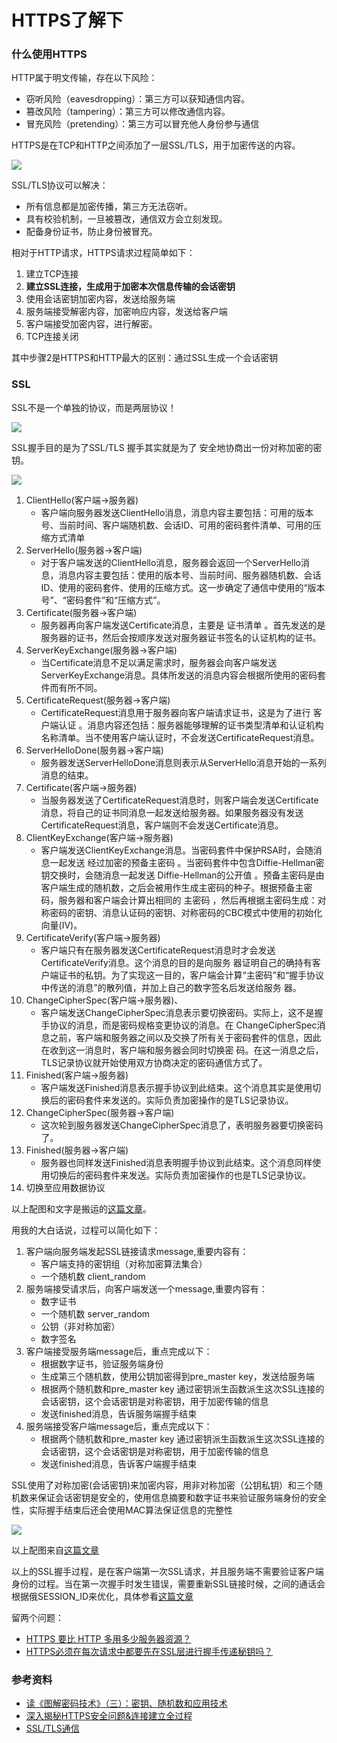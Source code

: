 # HTTPS了解下

### 什么使用HTTPS 
HTTP属于明文传输，存在以下风险：
- 窃听风险（eavesdropping）：第三方可以获知通信内容。
- 篡改风险（tampering）：第三方可以修改通信内容。
- 冒充风险（pretending）：第三方可以冒充他人身份参与通信

HTTPS是在TCP和HTTP之间添加了一层SSL/TLS，用于加密传送的内容。

![](../img/https1.png)

SSL/TLS协议可以解决：
- 所有信息都是加密传播，第三方无法窃听。
- 具有校验机制，一旦被篡改，通信双方会立刻发现。
- 配备身份证书，防止身份被冒充。

相对于HTTP请求，HTTPS请求过程简单如下：
1. 建立TCP连接
2. **建立SSL连接，生成用于加密本次信息传输的会话密钥**
3. 使用会话密钥加密内容，发送给服务端
4. 服务端接受解密内容，加密响应内容，发送给客户端
5. 客户端接受加密内容，进行解密。
6. TCP连接关闭

其中步骤2是HTTPS和HTTP最大的区别：通过SSL生成一个会话密钥


### SSL 
SSL不是一个单独的协议，而是两层协议！

![](../img/https2.png)

SSL握手目的是为了SSL/TLS 握手其实就是为了 安全地协商出一份对称加密的密钥。

![](../img/https3.jpg)

1. ClientHello(客户端->服务器)
    - 客户端向服务器发送ClientHello消息，消息内容主要包括：可用的版本号、当前时间、客户端随机数、会话ID、可用的密码套件清单、可用的压缩方式清单  
2. ServerHello(服务器->客户端)
    - 对于客户端发送的ClientHello消息，服务器会返回一个ServerHello消息，消息内容主要包括：使用的版本号、当前时间、服务器随机数、会话ID、使用的密码套件、使用的压缩方式。这一步确定了通信中使用的“版本号”、“密码套件”和“压缩方式”。 
3. Certificate(服务器->客户端)
    - 服务器再向客户端发送Certificate消息，主要是 证书清单 。首先发送的是服务器的证书，然后会按顺序发送对服务器证书签名的认证机构的证书。      
4. ServerKeyExchange(服务器->客户端)
    - 当Certificate消息不足以满足需求时，服务器会向客户端发送ServerKeyExchange消息。具体所发送的消息内容会根据所使用的密码套件而有所不同。  
5. CertificateRequest(服务器->客户端)
    - CertificateRequest消息用于服务器向客户端请求证书，这是为了进行 客户端认证 。消息内容还包括：服务器能够理解的证书类型清单和认证机构名称清单。当不使用客户端认证时，不会发送CertificateRequest消息。  
6. ServerHelloDone(服务器->客户端)
    - 服务器发送ServerHelloDone消息则表示从ServerHello消息开始的一系列消息的结束。 
7. Certificate(客户端->服务器)
    - 当服务器发送了CertificateRequest消息时，则客户端会发送Certificate消息，将自己的证书同消息一起发送给服务器。如果服务器没有发送CertificateRequest消息，客户端则不会发送Certificate消息。  
8. ClientKeyExchange(客户端->服务器)
    - 客户端发送ClientKeyExchange消息。当密码套件中保护RSA时，会随消息一起发送 经过加密的预备主密码 。当密码套件中包含Diffie-Hellman密钥交换时，会随消息一起发送 Diffie-Hellman的公开值 。预备主密码是由客户端生成的随机数，之后会被用作生成主密码的种子。根据预备主密码，服务器和客户端会计算出相同的 主密码 ，然后再根据主密码生成：对称密码的密钥、消息认证码的密钥、对称密码的CBC模式中使用的初始化向量(IV)。  
9. CertificateVerify(客户端->服务器)
    - 客户端只有在服务器发送CertificateRequest消息时才会发送CertificateVerify消息。这个消息的目的是向服务 器证明自己的确持有客户端证书的私钥。为了实现这一目的，客户端会计算“主密码”和“握手协议中传送的消息”的散列值，并加上自己的数字签名后发送给服务 器。  
10. ChangeCipherSpec(客户端->服务器)、
    - 客户端发送ChangeCipherSpec消息表示要切换密码。实际上，这不是握手协议的消息，而是密码规格变更协议的消息。在 ChangeCipherSpec消息之前，客户端和服务器之间以及交换了所有关于密码套件的信息，因此在收到这一消息时，客户端和服务器会同时切换密 码。在这一消息之后，TLS记录协议就开始使用双方协商决定的密码通信方式了。 
11. Finished(客户端->服务器)
    - 客户端发送Finished消息表示握手协议到此结束。这个消息其实是使用切换后的密码套件来发送的。实际负责加密操作的是TLS记录协议。 
12. ChangeCipherSpec(服务器->客户端)
    - 这次轮到服务器发送ChangeCipherSpec消息了，表明服务器要切换密码了。
13. Finished(服务器->客户端)
    - 服务器也同样发送Finished消息表明握手协议到此结束。这个消息同样使用切换后的密码套件来发送。实际负责加密操作的也是TLS记录协议。
14. 切换至应用数据协议 

以上配图和文字是搬运的[这篇文章](https://blog.csdn.net/zy1049677338/article/details/62424708)。

用我的大白话说，过程可以简化如下：

1. 客户端向服务端发起SSL链接请求message,重要内容有：
    - 客户端支持的密钥组（对称加密算法集合）
    - 一个随机数 client_random  
2. 服务端接受请求后，向客户端发送一个message,重要内容有：
    - 数字证书
    - 一个随机数 server_random
    - 公钥（非对称加密）
    - 数字签名
3. 客户端接受服务端message后，重点完成以下：
    - 根据数字证书，验证服务端身份
    - 生成第三个随机数，使用公钥加密得到pre_master key，发送给服务端
    - 根据两个随机数和pre_master key 通过密钥派生函数派生这次SSL连接的会话密钥，这个会话密钥是对称密钥，用于加密传输的信息
    - 发送finished消息，告诉服务端握手结束
4. 服务端接受客户端message后，重点完成以下：
    - 根据两个随机数和pre_master key 通过密钥派生函数派生这次SSL连接的会话密钥，这个会话密钥是对称密钥，用于加密传输的信息
    - 发送finished消息，告诉客户端握手结束 


SSL使用了对称加密(会话密钥)来加密内容，用非对称加密（公钥私钥）和三个随机数来保证会话密钥是安全的，使用信息摘要和数字证书来验证服务端身份的安全性，实际握手结束后还会使用MAC算法保证信息的完整性

![](../img/https4.jpg)

以上配图来自[这篇文章](https://blog.csdn.net/zy1049677338/article/details/62424708)

以上的SSL握手过程，是在客户端第一次SSL请求，并且服务端不需要验证客户端身份的过程。当在第一次握手时发生错误，需要重新SSL链接时候，之间的通话会根据俄SESSION_ID来优化，具体参看[这篇文章](https://zhuanlan.zhihu.com/p/22142170)

留两个问题：

- [HTTPS 要比 HTTP 多用多少服务器资源？](https://www.zhihu.com/question/21518760/answer/19698894)
-  [HTTPS必须在每次请求中都要先在SSL层进行握手传递秘钥吗？](https://www.zhihu.com/question/67740663/answer/256288406)

### 参考资料
- [读《图解密码技术》（三）：密钥、随机数和应用技术](https://blog.csdn.net/zy1049677338/article/details/62424708)
- [深入揭秘HTTPS安全问题&连接建立全过程](https://blog.csdn.net/zy1049677338/article/details/62424708)
- [SSL/TLS通信 ](https://github.com/zhangyachen/zhangyachen.github.io/issues/31)